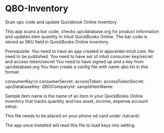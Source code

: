 # QBO-Inventory
Scan upc code and update Quickbook Online inventory

This app scans a bar code, checks upcdatabase.org for product information and updates item quantity in Intuit QuickBooks Online. The bar code is stored as SKU field in QuickBooks Online inventory.

Prerequisite:
You need to have an app created in appcenter.intuit.com. No need to be published.
You need to have set of intuit consumer key/secret and access token/secret
You need to have signed up and a key from upcdatabase.org
You then create a config file with name qbo.txt in this format:

consumerKey:<value>\n
consumerSecret:<value>
accessToken:<value>
accessTokenSecret:<value>
upcDatabaseKey:<value>
QBOCompanyId:<value>
sampleItemName:<value>

Sample item name is the name of an item in your QuickBooks Online inventory that tracks quantity and has asset, income, expense account setup.

This file needs to be placed on your phone sd card under /sdcard/.

The app once installed will read this file to load keys into setting.
